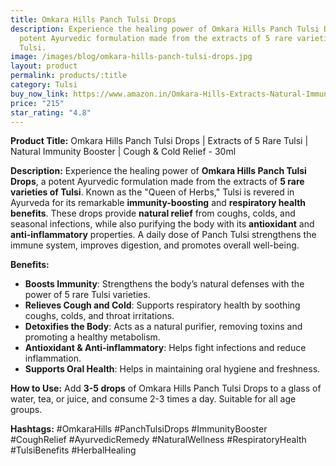 ```yaml
---
title: Omkara Hills Panch Tulsi Drops
description: Experience the healing power of Omkara Hills Panch Tulsi Drops, a
  potent Ayurvedic formulation made from the extracts of 5 rare varieties of
  Tulsi.
image: /images/blog/omkara-hills-panch-tulsi-drops.jpg
layout: product
permalink: products/:title
category: Tulsi
buy_now_link: https://www.amazon.in/Omkara-Hills-Extracts-Natural-Immunity/dp/B09RV973BQ/ref=sr_1_23_sspa?crid=1WSOVR85O2K5K&tag=m0150-21
price: "215"
star_rating: "4.8"
---
```

**Product Title:** Omkara Hills Panch Tulsi Drops | Extracts of 5 Rare Tulsi | Natural Immunity Booster | Cough & Cold Relief - 30ml

**Description:**
Experience the healing power of **Omkara Hills Panch Tulsi Drops**, a potent Ayurvedic formulation made from the extracts of **5 rare varieties of Tulsi**. Known as the "Queen of Herbs," Tulsi is revered in Ayurveda for its remarkable **immunity-boosting** and **respiratory health benefits**. These drops provide **natural relief** from coughs, colds, and seasonal infections, while also purifying the body with its **antioxidant** and **anti-inflammatory** properties. A daily dose of Panch Tulsi strengthens the immune system, improves digestion, and promotes overall well-being.

**Benefits:**
- **Boosts Immunity**: Strengthens the body’s natural defenses with the power of 5 rare Tulsi varieties.
- **Relieves Cough and Cold**: Supports respiratory health by soothing coughs, colds, and throat irritations.
- **Detoxifies the Body**: Acts as a natural purifier, removing toxins and promoting a healthy metabolism.
- **Antioxidant & Anti-inflammatory**: Helps fight infections and reduce inflammation.
- **Supports Oral Health**: Helps in maintaining oral hygiene and freshness.

**How to Use:**
Add **3-5 drops** of Omkara Hills Panch Tulsi Drops to a glass of water, tea, or juice, and consume 2-3 times a day. Suitable for all age groups.

**Hashtags:**
#OmkaraHills #PanchTulsiDrops #ImmunityBooster #CoughRelief #AyurvedicRemedy #NaturalWellness #RespiratoryHealth #TulsiBenefits #HerbalHealing
